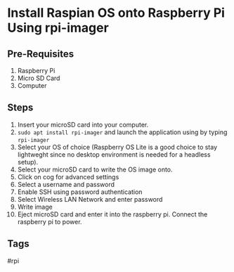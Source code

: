 # Install Raspian OS onto Raspberry Pi Using rpi-imager

## Pre-Requisites
1. Raspberry Pi  
2. Micro SD Card  
3. Computer  

## Steps
1. Insert your microSD card into your computer.  
2. `sudo apt install rpi-imager` and launch the application using by typing `rpi-imager`
3. Select your OS of choice (Raspberry OS Lite is a good choice to stay lightweght since no desktop environment is needed for a headless setup).  
4. Select your microSD card to write the OS image onto.
5. Click on cog for advanced settings
6. Select a username and password
7. Enable SSH using password authentication
8. Select Wireless LAN Network and enter password
9. Write image
10. Eject microSD card and enter it into the raspberry pi. Connect the raspberry pi to power.

## Tags
#rpi
